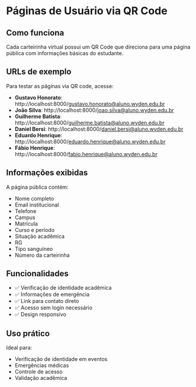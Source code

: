 # Páginas de Usuário via QR Code

## Como funciona

Cada carteirinha virtual possui um QR Code que direciona para uma página pública com informações básicas do estudante.

## URLs de exemplo

Para testar as páginas via QR code, acesse:

- **Gustavo Honorato**: http://localhost:8000/gustavo.honorato@aluno.wyden.edu.br
- **João Silva**: http://localhost:8000/joao.silva@aluno.wyden.edu.br
- **Guilherme Batista**: http://localhost:8000/guilherme.batista@aluno.wyden.edu.br
- **Daniel Bersi**: http://localhost:8000/daniel.bersi@aluno.wyden.edu.br
- **Eduardo Henrique**: http://localhost:8000/eduardo.henrique@aluno.wyden.edu.br
- **Fábio Henrique**: http://localhost:8000/fabio.henrique@aluno.wyden.edu.br

## Informações exibidas

A página pública contém:
- Nome completo
- Email institucional
- Telefone
- Campus
- Matrícula
- Curso e período
- Situação acadêmica
- RG
- Tipo sanguíneo
- Número da carteirinha

## Funcionalidades

- ✅ Verificação de identidade acadêmica
- ✅ Informações de emergência
- ✅ Link para contato direto
- ✅ Acesso sem login necessário
- ✅ Design responsivo

## Uso prático

Ideal para:
- Verificação de identidade em eventos
- Emergências médicas
- Controle de acesso
- Validação acadêmica 